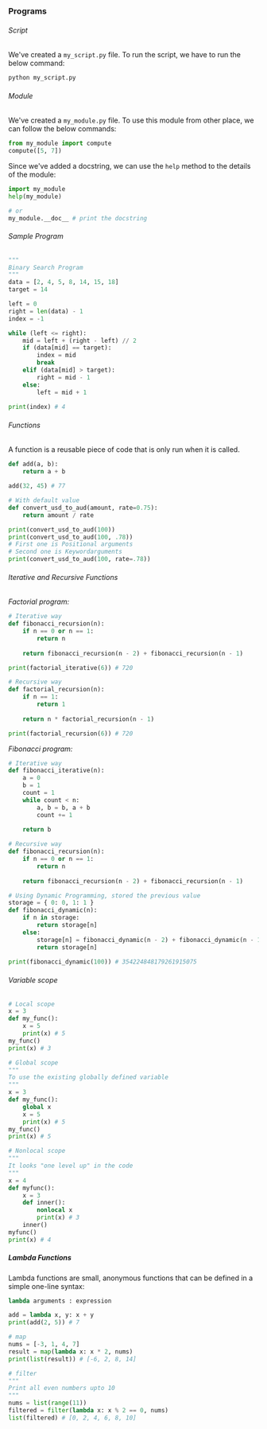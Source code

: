 ### Programs


###### Script
We've created a `my_script.py` file. To run the script, we have to run the below command:
```python
python my_script.py
```

###### Module
We've created a `my_module.py` file. To use this module from other place, we can follow the below commands:
```python
from my_module import compute
compute([5, 7])
```

Since we've added a docstring, we can use the `help` method to the details of the module:
```python
import my_module
help(my_module)

# or
my_module.__doc__ # print the docstring
```

###### Sample Program
```python
"""
Binary Search Program
"""
data = [2, 4, 5, 8, 14, 15, 18]
target = 14

left = 0
right = len(data) - 1
index = -1

while (left <= right):
    mid = left + (right - left) // 2
    if (data[mid] == target):
        index = mid
        break
    elif (data[mid] > target):
        right = mid - 1
    else:
        left = mid + 1
     
print(index) # 4
```

###### Functions
A function is a reusable piece of code that is only run when it is called.

```python
def add(a, b):
    return a + b

add(32, 45) # 77

# With default value
def convert_usd_to_aud(amount, rate=0.75):
    return amount / rate

print(convert_usd_to_aud(100))
print(convert_usd_to_aud(100, .78))
# First one is Positional arguments
# Second one is Keywordarguments
print(convert_usd_to_aud(100, rate=.78))
```

###### Iterative and Recursive Functions
_Factorial program:_
```python
# Iterative way
def fibonacci_recursion(n):
    if n == 0 or n == 1:
        return n
    
    return fibonacci_recursion(n - 2) + fibonacci_recursion(n - 1)

print(factorial_iterative(6)) # 720

# Recursive way
def factorial_recursion(n):
    if n == 1:
        return 1
    
    return n * factorial_recursion(n - 1)

print(factorial_recursion(6)) # 720
```

_Fibonacci program:_
```python
# Iterative way
def fibonacci_iterative(n):
    a = 0
    b = 1
    count = 1
    while count < n:
        a, b = b, a + b
        count += 1
        
    return b

# Recursive way
def fibonacci_recursion(n):
    if n == 0 or n == 1:
        return n
    
    return fibonacci_recursion(n - 2) + fibonacci_recursion(n - 1)

# Using Dynamic Programming, stored the previous value
storage = { 0: 0, 1: 1 }
def fibonacci_dynamic(n):
    if n in storage:
        return storage[n]
    else:
        storage[n] = fibonacci_dynamic(n - 2) + fibonacci_dynamic(n - 1)
        return storage[n]
        
print(fibonacci_dynamic(100)) # 354224848179261915075
```

###### Variable scope
```python
# Local scope
x = 3
def my_func():
    x = 5
    print(x) # 5
my_func()
print(x) # 3

# Global scope
"""
To use the existing globally defined variable
"""
x = 3
def my_func():
    global x
    x = 5
    print(x) # 5
my_func()
print(x) # 5

# Nonlocal scope
"""
It looks "one level up" in the code
"""
x = 4
def myfunc():
    x = 3
    def inner():
        nonlocal x
        print(x) # 3
    inner()
myfunc()
print(x) # 4
```

##### Lambda Functions
Lambda functions are small, anonymous functions that can be defined in a simple one-line syntax:
```python
lambda arguments : expression
```

```python
add = lambda x, y: x + y
print(add(2, 5)) # 7

# map
nums = [-3, 1, 4, 7]
result = map(lambda x: x * 2, nums)
print(list(result)) # [-6, 2, 8, 14]

# filter
"""
Print all even numbers upto 10
"""
nums = list(range(11))
filtered = filter(lambda x: x % 2 == 0, nums)
list(filtered) # [0, 2, 4, 6, 8, 10]
```


